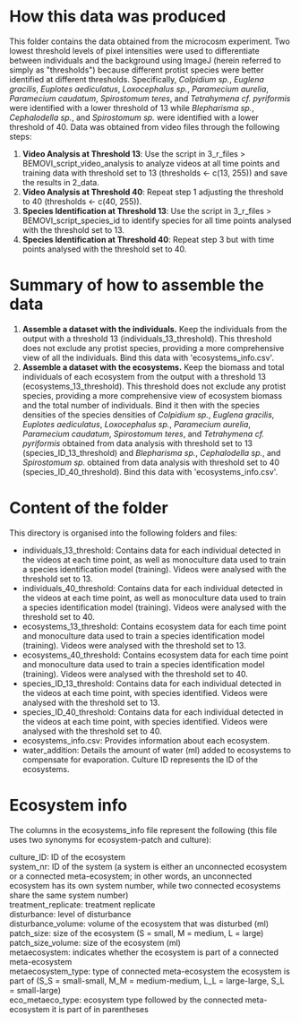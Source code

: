 # How this data was produced

This folder contains the data obtained from the microcosm experiment. Two lowest threshold levels of pixel intensities were used to differentiate between individuals and the background using ImageJ (herein referred to simply as "thresholds") because different protist species were better identified at different thresholds. Specifically, *Colpidium sp.*, *Euglena gracilis*, *Euplotes aediculatus*, *Loxocephalus sp.*, *Paramecium aurelia*, *Paramecium caudatum*, *Spirostomum teres*, and *Tetrahymena cf. pyriformis* were identified with a lower threshold of 13 while *Blepharisma sp.*, *Cephalodella sp.*, and *Spirostomum sp.* were identified with a lower threshold of 40. Data was obtained from video files through the following steps:

1.  **Video Analysis at Threshold 13**: Use the script in 3_r_files \> BEMOVI_script_video_analysis to analyze videos at all time points and training data with threshold set to 13 (thresholds \<- c(13, 255)) and save the results in 2_data.
2.  **Video Analysis at Threshold 40**: Repeat step 1 adjusting the threshold to 40 (thresholds \<- c(40, 255)).
3.  **Species Identification at Threshold 13**: Use the script in 3_r_files \> BEMOVI_script_species_id to identify species for all time points analysed with the threshold set to 13.
4.  **Species Identification at Threshold 40**: Repeat step 3 but with time points analysed with the threshold set to 40.

# Summary of how to assemble the data

1.  **Assemble a dataset with the individuals.** Keep the individuals from the output with a threshold 13 (individuals_13_threshold). This threshold does not exclude any protist species, providing a more comprehensive view of all the individuals. Bind this data with 'ecosystems_info.csv'.
2.  **Assemble a dataset with the ecosystems.** Keep the biomass and total individuals of each ecosystem from the output with a threshold 13 (ecosystems_13_threshold). This threshold does not exclude any protist species, providing a more comprehensive view of ecosystem biomass and the total number of individuals. Bind it then with the species densities of the species densities of *Colpidium sp.*, *Euglena gracilis*, *Euplotes aediculatus*, *Loxocephalus sp.*, *Paramecium aurelia*, *Paramecium caudatum*, *Spirostomum teres*, and *Tetrahymena cf. pyriformis* obtained from data analysis with threshold set to 13 (species_ID_13_threshold) and *Blepharisma sp.*, *Cephalodella sp.*, and *Spirostomum sp.* obtained from data analysis with threshold set to 40 (species_ID_40_threshold). Bind this data with 'ecosystems_info.csv'.

# Content of the folder

This directory is organised into the following folders and files:

-   individuals_13_threshold: Contains data for each individual detected in the videos at each time point, as well as monoculture data used to train a species identification model (training). Videos were analysed with the threshold set to 13.
-   individuals_40_threshold: Contains data for each individual detected in the videos at each time point, as well as monoculture data used to train a species identification model (training). Videos were analysed with the threshold set to 40.
-   ecosystems_13_threshold: Contains ecosystem data for each time point and monoculture data used to train a species identification model (training). Videos were analysed with the threshold set to 13.
-   ecosystems_40_threshold: Contains ecosystem data for each time point and monoculture data used to train a species identification model (training). Videos were analysed with the threshold set to 40.
-   species_ID_13_threshold: Contains data for each individual detected in the videos at each time point, with species identified. Videos were analysed with the threshold set to 13.
-   species_ID_40_threshold: Contains data for each individual detected in the videos at each time point, with species identified. Videos were analysed with the threshold set to 40.
-   ecosystems_info.csv: Provides information about each ecosystem.
-   water_addition: Details the amount of water (ml) added to ecosystems to compensate for evaporation. Culture ID represents the ID of the ecosystems.

# Ecosystem info

The columns in the ecosystems_info file represent the following (this file uses two synonyms for ecosystem-patch and culture):

culture_ID: ID of the ecosystem\
system_nr: ID of the system (a system is either an unconnected ecosystem or a connected meta-ecosystem; in other words, an unconnected ecosystem has its own system number, while two connected ecosystems share the same system number)\
treatment_replicate: treatment replicate\
disturbance: level of disturbance\
disturbance_volume: volume of the ecosystem that was disturbed (ml)\
patch_size: size of the ecosystem (S = small, M = medium, L = large)\
patch_size_volume: size of the ecosystem (ml) \
metaecosystem: indicates whether the ecosystem is part of a connected meta-ecosystem\
metaecosystem_type: type of connected meta-ecosystem the ecosystem is part of (S_S = small-small, M_M = medium-medium, L_L = large-large, S_L = small-large)\
eco_metaeco_type: ecosystem type followed by the connected meta-ecosystem it is part of in parentheses
